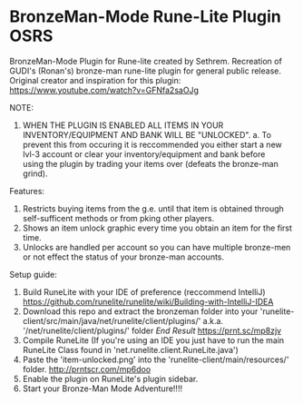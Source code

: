 # BronzeMan-Mode Rune-Lite Plugin OSRS
BronzeMan-Mode Plugin for Rune-lite created by Sethrem. Recreation of GUDI's (Ronan's) bronze-man rune-lite plugin for general public release.
Original creator and inspiration for this plugin: https://www.youtube.com/watch?v=GFNfa2saOJg

NOTE:
 1. WHEN THE PLUGIN IS ENABLED ALL ITEMS IN YOUR INVENTORY/EQUIPMENT AND BANK WILL BE "UNLOCKED".
    a. To prevent this from occuring it is reccommended you either start a new lvl-3 account or clear your inventory/equipment and bank before  
        using the plugin by trading your items over (defeats the bronze-man grind).
        
Features:
  1. Restricts buying items from the g.e. until that item is obtained through self-sufficent methods or from pking other players.
  2. Shows an item unlock graphic every time you obtain an item for the first time.
  3. Unlocks are handled per account so you can have multiple bronze-men or not effect the status of your bronze-man accounts.
  
Setup guide:
  1. Build RuneLite with your IDE of preference (reccommend IntelliJ) https://github.com/runelite/runelite/wiki/Building-with-IntelliJ-IDEA
  2. Download this repo and extract the bronzeman folder into your 'runelite-client/src/main/java/net/runelite/client/plugins/' a.k.a.
     '/net/runelite/client/plugins/' folder *End Result* https://prnt.sc/mp8zjv
  3. Compile RuneLite (If you're using an IDE you just have to run the main RuneLite Class found in 'net.runelite.client.RuneLite.java')
  4. Paste the 'item-unlocked.png' into the 'runelite-client/main/resources/' folder. http://prntscr.com/mp6doo
  4. Enable the plugin on RuneLite's plugin sidebar.
  5. Start your Bronze-Man Mode Adventure!!!!
